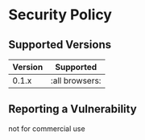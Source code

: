 # Security Policy

## Supported Versions


| Version | Supported          |
| ------- | ------------------ |
| 0.1.x   | :all browsers: |


## Reporting a Vulnerability

not for commercial use
